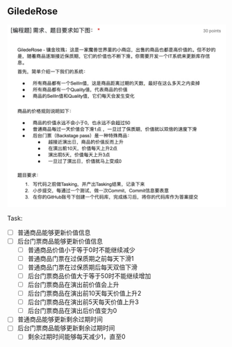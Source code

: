 ## GiledeRose

![index](docs/subject.png)

Task:

- [ ] 普通商品能够更新价值信息
- [ ] 后台门票商品能够更新价值信息
  - [ ] 普通商品价值小于等于0时不能继续减少
  - [ ] 普通商品门票在过保质期之前每天下滑1
  - [ ] 普通商品门票在过保质期后每天双倍下滑
  - [ ] 后台门票商品价值大于等于50时不能继续增加
  - [ ] 后台门票商品在演出前价值会上升
  - [ ] 后台门票商品在演出前10天每天价值上升2
  - [ ] 后台门票商品在演出前5天每天价值上升3
  - [ ] 后台门票商品在演出后价值变为0
- [ ] 普通商品能够更新剩余过期时间
- [ ] 后台门票商品能够更新剩余过期时间
  - [ ] 剩余过期时间能够每天减少1，直至0